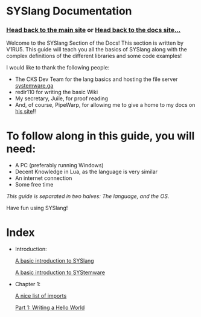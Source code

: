 # SYSlang Documentation


### [Head back to the main site](https://pipewarp.co.uk/) or [Head back to the docs site...](https://docs.pipewarp.co.uk/)



Welcome to the SYSlang Section of the Docs! This section is written by V1RU5. This guide will teach you all the basics of SYSlang along with the complex definitions of the different libraries and some code examples!


I would like to thank the following people:
- The CKS Dev Team for the lang basics and hosting the file server [systemware.ga](http://systemware.ga/)
- redir110 for writing the basic Wiki
- My secretary, Juile, for proof reading
- And, of course, PipeWarp, for allowing me to give a home to my docs on [his site](https://docs.pipewarp.co.uk/)!!


# To follow along in this guide, you will need:
* A PC (preferably running Windows)
* Decent Knowledge in Lua, as the language is very similar
* An internet connection
* Some free time

_This guide is separated in two halves: The language, and the OS._

Have fun using SYSlang!
# Index
* Introduction:


  [A basic introduction to SYSlang](https://docs.pipewarp.co.uk/SYSlang/intro/basic)

  [A basic introduction to SYStemware](https://docs.pipewarp.co.uk/SYSlang/intro/basic-os)

* Chapter 1:


  [A nice list of imports](https://docs.pipewarp.co.uk/SYSlang/class)

  [Part 1: Writing a Hello World](https://docs.pipewarp.co.uk/SYSlang/tutorials/helloworld)